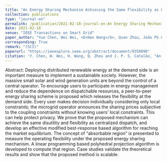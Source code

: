 ```yaml
---
title: "An Energy Sharing Mechanism Achieving the Same Flexibility as Centralized Dispatch"
collection: publications
type: "journal-en"
permalink: /publication/2021-02-18-journal-en-An Energy Sharing Mechanism Achieving the Same Flexibility as Centralized Dispatch
date: 2021-02-18
venue: "IEEE Transactions on Smart Grid"
paper_author: "Yue Chen, Wei Wei, <b>Han Wang</b>, Quan Zhou, João PS Catalão"
corresponding: True
remark: "(SCI)"
paperurl: "https://ieeexplore.ieee.org/abstract/document/9358090"
citation: 'Y. Chen, W. Wei, H. Wang, Q. Zhou and J. P. S. Catalão, "An Energy Sharing Mechanism Achieving the Same Flexibility as Centralized Dispatch," <i>IEEE Transactions on Smart Grid</i>, vol. 12, no. 4, pp. 3379-3389, 2021.'
---
```



Abstract:
Deploying distributed renewable energy at the demand side is an important measure to implement a sustainable society. However, the massive small solar and wind generation units are beyond the control of a central operator. To encourage users to participate in energy management and reduce the dependence on dispatchable resources, a peer-to-peer energy sharing scheme is proposed which releases the flexibility at the demand side. Every user makes decision individually considering only local constraints; the microgrid operator announces the sharing prices subjective to the coupling constraints without knowing users’ local constraints. This can help protect privacy. We prove that the proposed mechanism can achieve the same disutility and flexibility as centralized dispatch, and develop an effective modified best-response based algorithm for reaching the market equilibrium. The concept of “absorbable region” is presented to measure the operating flexibility under the proposed energy sharing mechanism. A linear programming based polyhedral projection algorithm is developed to compute that region. Case studies validate the theoretical results and show that the proposed method is scalable.